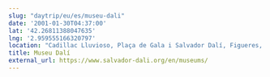```yaml
---
slug: "daytrip/eu/es/museu-dali"
date: '2001-01-30T04:37:00'
lat: '42.26811388047635'
lng: '2.959555166320797'
location: "Cadillac Lluvioso, Plaça de Gala i Salvador Dalí, Figueres, Alt Empordà, Girona, Catalunya, 17600, España"
title: Museu Dalí
external_url: https://www.salvador-dali.org/en/museums/
---
```




